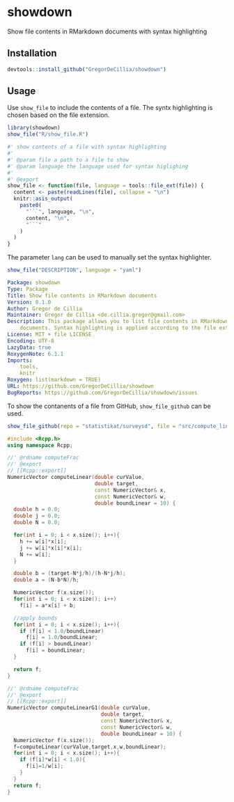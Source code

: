 showdown
================

Show file contents in RMarkdown documents with syntax highlighting

## Installation

``` r
devtools::install_github("GregorDeCillia/showdown")
```

## Usage

Use `show_file` to include the contents of a file. The syntx
highlighting is chosen based on the file extension.

``` r
library(showdown)
show_file("R/show_file.R")
```

```` r
#' show contents of a file with syntax highlighting
#'
#' @param file a path to a file to show
#' @param language the language used for syntax higlighing
#'
#' @export
show_file <- function(file, language = tools::file_ext(file)) {
  content <- paste(readLines(file), collapse = "\n")
  knitr::asis_output(
    paste0(
      "```", language, "\n",
      content, "\n",
      "```"
    )
  )
}
````

The parameter `lang` can be used to manually set the syntax highlighter.

``` r
show_file("DESCRIPTION", language = "yaml")
```

``` yaml
Package: showdown
Type: Package
Title: Show file contents in RMarkdown documents
Version: 0.1.0
Author: Gregor de Cillia
Maintainer: Gregor de Cillia <de.cillia.gregor@gmail.com>
Description: This package allows you to list file contents in RMarkdown
    documents. Syntax highlighting is applied according to the file extension.
License: MIT + file LICENSE
Encoding: UTF-8
LazyData: true
RoxygenNote: 6.1.1
Imports: 
    tools,
    knitr
Roxygen: list(markdown = TRUE)
URL: https://github.com/GregorDeCillia/showdown
BugReports: https://github.com/GregorDeCillia/showdown/issues
```

To show the contanents of a file from GitHub, `show_file_github` can be
used.

``` r
show_file_github(repo = "statistikat/surveysd", file = "src/compute_linear.cpp")
```

``` cpp
#include <Rcpp.h>
using namespace Rcpp;

//' @rdname computeFrac
//' @export
// [[Rcpp::export]]
NumericVector computeLinear(double curValue,
                            double target,
                            const NumericVector& x,
                            const NumericVector& w,
                            double boundLinear = 10) {
  double h = 0.0;
  double j = 0.0;
  double N = 0.0;

  for(int i = 0; i < x.size(); i++){
    h += w[i]*x[i];
    j += w[i]*x[i]*x[i];
    N += w[i];
  }

  double b = (target-N*j/h)/(h-N*j/h);
  double a = (N-b*N)/h;

  NumericVector f(x.size());
  for(int i = 0; i < x.size(); i++)
    f[i] = a*x[i] + b;

  //apply bounds
  for(int i = 0; i < x.size(); i++){
    if (f[i] < 1.0/boundLinear)
      f[i] = 1.0/boundLinear;
    if (f[i] > boundLinear)
      f[i] = boundLinear;
  }

  return f;
}

//' @rdname computeFrac
//' @export
// [[Rcpp::export]]
NumericVector computeLinearG1(double curValue,
                              double target,
                              const NumericVector& x,
                              const NumericVector& w,
                              double boundLinear = 10) {
  NumericVector f(x.size());
  f=computeLinear(curValue,target,x,w,boundLinear);
  for(int i = 0; i < x.size(); i++){
    if (f[i]*w[i] < 1.0){
      f[i]=1/w[i];
    }
  }
  return f;
}
```

